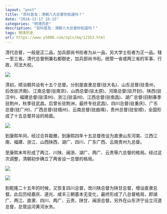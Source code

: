 ```yaml
---
layout: "post"
title: "百科普及：清朝八大总督你知道吗？"
date: "2018-12-17 16:15"
categories: "明清历史"
description: "百科普及：清朝八大总督你知道吗？"
tags: 明清历史
url: https://www.y5000.com/zgls/mq/12353.html
---
```






清代总督，一般是正二品，加兵部尚书衔者为从一品，另大学士衔者为正一品。辖一至三省。清代总督例兼右都御史，加兵部尚书衔。统管一省或两三省的军事、行政，司法大权。

![](https://img.y5000.com/uploads/allimg/170206/8-1F206105409359.jpg)

清初，顺治朝共设有十五个总督。分别是直隶总督(驻大名)、山东总督(驻青州，后改驻济南)、江南总督(驻南京)、山西总督(驻太原)、河南总督(驻开封)、陕西(驻汉中)、福建总督(驻漳州)、浙江(驻温州)、江西总督(驻南昌)、湖广总督(旧制春季驻荆州，秋季驻武昌。后曾长驻荆洲，最终专驻武昌)、四川总督(驻重庆)、广东总督(驻广州)、广西总督(驻梧州)、云南总督(驻曲靖)，贵州总督(驻安顺)，全国形成了十五总督并设的局面。

![](https://img.y5000.com/uploads/allimg/170206/8-1F206105419350.jpg)

到康熙年间，经过合并裁撤，到康熙四年十五总督改设为直隶山东河南、江西江南、福建、浙江、山西陕西、湖广、四川、广东广西、云南贵州九总督。

至康熙末年形成了两江、川陕、闽浙、湖广、两广、云贵等六总督的格局。经过这次调整，清朝初步确立了两省设一总督的格局。

![](https://img.y5000.com/uploads/allimg/170206/8-1F20610544DP.jpg)

![](https://img.y5000.com/uploads/allimg/170206/8-1F2061054594C.jpg)

到乾隆二十五年的时候，又恢复四川总督，改川陕总督为陕甘总督，增设直隶总督。此后历经嘉庆、道光、咸丰三朝基本无变化，最终形成了八总督格局，即湖广、两江、直隶、四川、两广、云贵、陕甘、闽浙总督。另外在山东济宁设立河道总督，总管运河黄河水务。

